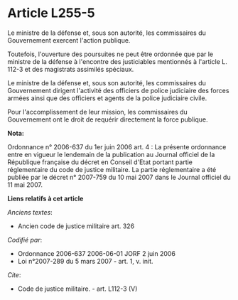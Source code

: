 # Article L255-5

Le ministre de la défense et, sous son autorité, les commissaires du Gouvernement exercent l'action publique. 

Toutefois, l'ouverture des poursuites ne peut être ordonnée que par le ministre de la défense à l'encontre des justiciables
mentionnés à l'article L. 112-3 et des magistrats assimilés spéciaux. 

Le ministre de la défense et, sous son autorité, les commissaires du Gouvernement dirigent l'activité des officiers de police
judiciaire des forces armées ainsi que des officiers et agents de la police judiciaire civile. 

Pour l'accomplissement de leur mission, les commissaires du Gouvernement ont le droit de requérir directement la force
publique.

**Nota:**

Ordonnance n° 2006-637 du 1er juin 2006 art. 4 : La présente ordonnance entre en vigueur le lendemain de la publication au
Journal officiel de la République française du décret en Conseil d'Etat portant partie réglementaire du code de justice
militaire. La partie réglementaire a été publiée par le décret n° 2007-759 du 10 mai 2007 dans le Journal officiel du 11 mai
2007.

**Liens relatifs à cet article**

_Anciens textes_:

  - Ancien code de justice militaire art. 326

_Codifié par_:

  - Ordonnance 2006-637 2006-06-01 JORF 2 juin 2006
  - Loi n°2007-289 du 5 mars 2007 - art. 1, v. init.

_Cite_:

  - Code de justice militaire. - art. L112-3 (V)
